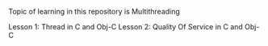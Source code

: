 Topic of learning in this repository is Multithreading

Lesson 1: Thread in C and Obj-C
Lesson 2: Quality Of Service in C and Obj-C
